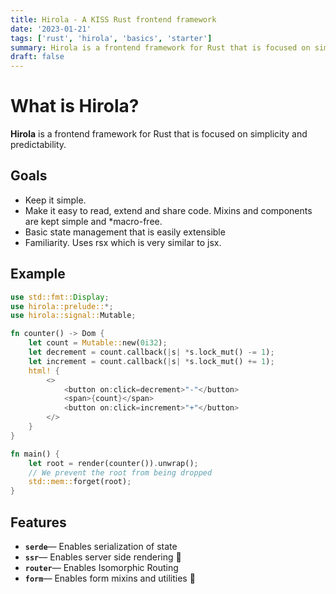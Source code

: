 ```yaml
---
title: Hirola - A KISS Rust frontend framework
date: '2023-01-21'
tags: ['rust', 'hirola', 'basics', 'starter']
summary: Hirola is a frontend framework for Rust that is focused on simplicity and predictability
draft: false
---
```


# What is Hirola?

**Hirola** is a frontend framework for Rust that is focused on simplicity and predictability.

## Goals

- Keep it simple.
- Make it easy to read, extend and share code. Mixins and components are kept simple and \*macro-free.
- Basic state management that is easily extensible
- Familiarity. Uses rsx which is very similar to jsx.

## Example

```rust
use std::fmt::Display;
use hirola::prelude::*;
use hirola::signal::Mutable;

fn counter() -> Dom {
    let count = Mutable::new(0i32);
    let decrement = count.callback(|s| *s.lock_mut() -= 1);
    let increment = count.callback(|s| *s.lock_mut() += 1);
    html! {
        <>
            <button on:click=decrement>"-"</button>
            <span>{count}</span>
            <button on:click=increment>"+"</button>
        </>
    }
}

fn main() {
    let root = render(counter()).unwrap();
    // We prevent the root from being dropped
    std::mem::forget(root);
}
```

## Features

- **`serde`**— Enables serialization of state
- **`ssr`**— Enables server side rendering 🚧
- **`router`**— Enables Isomorphic Routing
- **`form`**— Enables form mixins and utilities 🚧
